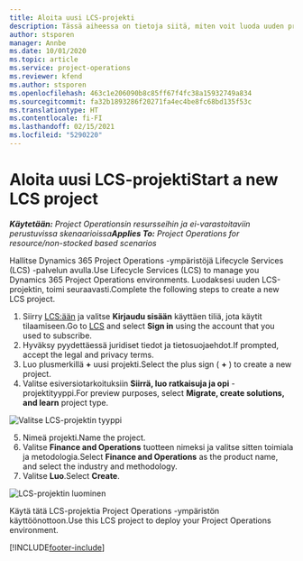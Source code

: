 ```yaml
---
title: Aloita uusi LCS-projekti
description: Tässä aiheessa on tietoja siitä, miten voit luoda uuden projektin LCS:ssä Project Operations -ympäristöä varten.
author: stsporen
manager: Annbe
ms.date: 10/01/2020
ms.topic: article
ms.service: project-operations
ms.reviewer: kfend
ms.author: stsporen
ms.openlocfilehash: 463c1e206090b8c85ff67f4fc38a15932749a834
ms.sourcegitcommit: fa32b1893286f20271fa4ec4be8fc68bd135f53c
ms.translationtype: HT
ms.contentlocale: fi-FI
ms.lasthandoff: 02/15/2021
ms.locfileid: "5290220"
---
```

# <a name="start-a-new-lcs-project"></a><span data-ttu-id="ed266-103">Aloita uusi LCS-projekti</span><span class="sxs-lookup"><span data-stu-id="ed266-103">Start a new LCS project</span></span>

<span data-ttu-id="ed266-104">_**Käytetään:** Project Operationsin resursseihin ja ei-varastoitaviin perustuvissa skenaarioissa_</span><span class="sxs-lookup"><span data-stu-id="ed266-104">_**Applies To:** Project Operations for resource/non-stocked based scenarios_</span></span>

<span data-ttu-id="ed266-105">Hallitse Dynamics 365 Project Operations -ympäristöjä Lifecycle Services (LCS) -palvelun avulla.</span><span class="sxs-lookup"><span data-stu-id="ed266-105">Use Lifecycle Services (LCS) to manage you Dynamics 365 Project Operations environments.</span></span> <span data-ttu-id="ed266-106">Luodaksesi uuden LCS-projektin, toimi seuraavasti.</span><span class="sxs-lookup"><span data-stu-id="ed266-106">Complete the following steps to create a new LCS project.</span></span>

1. <span data-ttu-id="ed266-107">Siirry [LCS:ään](https://lcs.dynamics.com/Logon/Index) ja valitse **Kirjaudu sisään** käyttäen tiliä, jota käytit tilaamiseen.</span><span class="sxs-lookup"><span data-stu-id="ed266-107">Go to [LCS](https://lcs.dynamics.com/Logon/Index) and select **Sign in** using the account that you used to subscribe.</span></span>
2. <span data-ttu-id="ed266-108">Hyväksy pyydettäessä juridiset tiedot ja tietosuojaehdot.</span><span class="sxs-lookup"><span data-stu-id="ed266-108">If prompted, accept the legal and privacy terms.</span></span>
3. <span data-ttu-id="ed266-109">Luo plusmerkillä **+** uusi projekti.</span><span class="sxs-lookup"><span data-stu-id="ed266-109">Select the plus sign ( **+** ) to create a new project.</span></span>
4. <span data-ttu-id="ed266-110">Valitse esiversiotarkoituksiin **Siirrä, luo ratkaisuja ja opi** -projektityyppi.</span><span class="sxs-lookup"><span data-stu-id="ed266-110">For preview purposes, select **Migrate, create solutions, and learn** project type.</span></span>

  ![Valitse LCS-projektin tyyppi](./media/create-lcs-1.png)

5. <span data-ttu-id="ed266-112">Nimeä projekti.</span><span class="sxs-lookup"><span data-stu-id="ed266-112">Name the project.</span></span> 
6. <span data-ttu-id="ed266-113">Valitse **Finance and Operations** tuotteen nimeksi ja valitse sitten toimiala ja metodologia.</span><span class="sxs-lookup"><span data-stu-id="ed266-113">Select **Finance and Operations** as the product name, and select the industry and methodology.</span></span> 
7. <span data-ttu-id="ed266-114">Valitse **Luo**.</span><span class="sxs-lookup"><span data-stu-id="ed266-114">Select **Create**.</span></span>

![LCS-projektin luominen](./media/create-lcs-2.png)

<span data-ttu-id="ed266-116">Käytä tätä LCS-projektia Project Operations -ympäristön käyttöönottoon.</span><span class="sxs-lookup"><span data-stu-id="ed266-116">Use this LCS project to deploy your Project Operations environment.</span></span>



[!INCLUDE[footer-include](../includes/footer-banner.md)]
